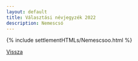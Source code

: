 ```yaml
---
layout: default
title: Választási névjegyzék 2022
description: Nemescsó
---
```


{% include settlementHTMLs/Nemescsoo.html %}

[Vissza](./)